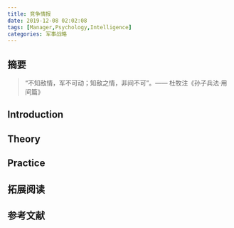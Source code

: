 ```yaml
---
title: 竞争情报
date: 2019-12-08 02:02:08
tags: [Manager,Psychology,Intelligence]
categories: 军事战略
---
```


## 摘要

>“不知敌情，军不可动；知敌之情，非间不可”。—— 杜牧注《孙子兵法·用间篇》

<!--more-->

## Introduction

## Theory

## Practice

## 拓展阅读

## 参考文献
